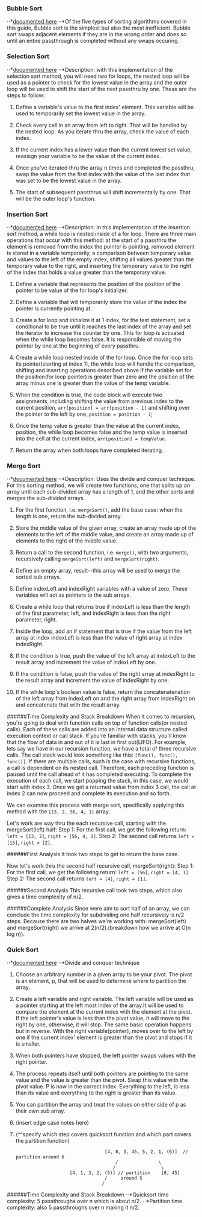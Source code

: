 ### Bubble Sort
⋅⋅*[documented here](https://guide.freecodecamp.org/algorithms/sorting-algorithms/bubble-sort/)
⋅⋅*Of the five types of sorting algorithms covered in this guide, Bubble sort is the simplest but also the most inefficient. Bubble sort swaps adjacent elements if they are in the wrong order and does so until an entire passthrough is completed without any swaps occuring.

### Selection Sort
⋅⋅*[documented here](https://guide.freecodecamp.org/algorithms/sorting-algorithms/selection-sort)
⋅⋅*Description: with this implementation of the selection sort method, you will need two for loops, the nested
loop will be used as a pointer to check for the lowest value in the array and the outer loop
will be used to shift the start of the next passthru by one.
These are the steps to follow:

1. Define a variable's value to the first index' element. This variable will be used to temporarily 
set the lowest value in the array. 

2. Check every cell in an array from left to right. That will be handled by the nested loop. As 
you iterate thru the array, check the value of each index. 

3. If the current index has a lower value than the current lowest set value, reassign your variable 
to be the value of the current index. 

4. Once you've iterated thru the array n times and completed the passthru, swap the value from 
the first index with the value of the last index that was set to be the lowest value in the array. 

5. The start of subsequent passthrus will shift incrementally by one. That will be the outer 
loop's function.

### Insertion Sort
⋅⋅*[documented here](https://guide.freecodecamp.org/algorithms/sorting-algorithms/insertion-sort)
⋅⋅*Description: In this implementation of the insertion sort method, a while loop is nested inside of a for
loop. There are three main operations that occur with this method: at the start of a passthru
the element is removed from the index the pointer is pointing, removed element is stored in a 
variable temporarily, a comparison between temporary value and values to the left of the empty 
index, shifting all values greater than the temporary value to the right, and inserting
the temporary value to the right of the index that holds a value greater than the temporary value.

1. Define a variable that represents the position of the position of the pointer to be value of 
the for loop's initializer.

2. Define a variable that will temporarily store the value of the index the pointer is currently 
pointing at.

3. Create a for loop and initialize it at 1 index, for the test statement, set a conditional to 
be true until it reaches the last index of the array and set the iterator to increase the counter
by one. This for loop is activated when the while loop becomes false. It is responsible of moving 
the pointer by one at the beginning of every passthru. 

4. Create a while loop nested inside of the for loop. Once the for loop sets its pointer(starting
at index 1), the while loop will handle the comparison, shifting and inserting operations
described above if the variable set for the position(for loop pointer) is 
greater than zero and the position of the array minus one is greater than the value of the temp 
variable.

5. When the condition is true, the code block will execute two assignments, including shifting the value from previous index to the current position, `arr[position] = arr[position - 1]` and shifting over the pointer to the left by one, `position = position - 1`;

6. Once the temp value is greater than the value at the current index, position, the while loop becomes false and the temp value is inserted into the cell at the current index, `arr[position] = tempValue`.

7. Return the array when both loops have completed iterating. 

### Merge Sort
⋅⋅*[documented here](https://guide.freecodecamp.org/algorithms/sorting-algorithms/merge-sort)
⋅⋅*Description: Uses the divide and conquer technique. For this sorting method, we will create two functions, one that splits up an array until each sub-divided array has a length of 1, and the other sorts and merges the sub-divided arrays.

1. For the first function, i.e. `mergeSort()`, add the base case: when the length is one, return the sub-divided array.

2. Store the middle value of the given array, create an array made up of the elements to the left of the middle value, and create an array made up of elements to the right of the middle value.

3. Return a call to the second function, i.e. `merge()`, with two arguments, recursively calling `mergeSort(left)` and `mergeSort(right)`. 

4. Define an empty array, result--this array will be used to merge the 
sorted sub arrays.

5. Define indexLeft and indexRight variables with a value of zero. These
variables will act as pointers to the sub arrays.

6. Create a while loop that returns true if indexLeft is less than the 
length of the first parameter, left, and indexRight is less than the right
parameter, right.

7. Inside the loop, add an if statement that is true if the value from the left array at index indexLeft is less than the value of right array at index
indexRight.

8. If the condition is true, push the value of the left array at indexLeft to the result array and increment the value of indexLeft by one.

9. If the condition is false, push the value of the right array at indexRight to the result array and increment the value of indexRight by one.

10. If the while loop's boolean value is false, return the concatenatenation of the left array from indexLeft on and the right array from indexRight on and concatenate that with the result array.

######Time Complexity and Stack Breakdown
When it comes to recursion, you're going to deal with function calls on top of function calls(or nested calls). Each of these calls are added into an internal data structure called execution context or call stack. If you're familiar with stacks, you'll know that the flow of data in and out of it is last in first out(LIFO). For example, lets say we have in our recursion function, we have a total of three recursive calls. The call stack would look something like this: `[func(), func(), func()]`. If there are multiple calls, such is the case with recursive functions, a call is dependent on its nested call. Therefore, each preceding function is paused until the call ahead of it has completed executing. To complete the execution of each call, we start popping the stack, in this case, we would start with index 3. Once we get a returned value from index 3 call, the call at index 2 can now proceed and complete its execution and so forth.

We can examine this process with merge sort, specifically applying this method with the `[13, 2, 56, 4, 1]` array. 

Let's work are way thru the each recursive call, starting with the mergeSort(left) half:
Step 1: For the first call, we get the following return: `left = [13, 2]`, `right = [56, 4, 1]`.
Step 2: The second call returns `left = [13]`, `right = [2]`.

######First Analysis
It took two steps to get to return the base case. 

Now let's work thru the second half recursive call, mergeSort(right):
Step 1: For the first call, we get the following return: `left = [56]`, `right = [4, 1]`.
Step 2: The second call returns `left = [4]`, `right = [1]`.

######Second Analysis
This recursive call took two steps, which also gives a time complexity of n/2.

######Complete Analysis
Since were aim to sort half of an array, we can conclude the time complexity for subdividing one half recursively is n/2 steps. Because there are two halves we're working with: mergeSort(left) and mergeSort(right) we arrive at 2(n/2).(breakdown how we arrive at O(n log n)).

### Quick Sort
⋅⋅*[documented here](https://guide.freecodecamp.org/algorithms/sorting-algorithms/quick-sort)
⋅⋅*Divide and conquer technique

1. Choose an arbitrary number in a given array to be your pivot. The pivot is an element, p, that will be used to determine where to partition the array.

2. Create a left variable and right variable. The left variable will be used as a pointer starting at the left most index of the array.It will be used to compare the element at the current index with the element at the pivot. If the left pointer's value is less than the pivot value, it will move to the right by one, otherwise, it will stop. The same basic operation happens but in reverse. With the right variable(pointer), moves over to the left by one if the current index' element is greater than the pivot and stops if it is smaller. 

3. When both pointers have stopped, the left pointer swaps values with the right pointer.

4. The process repeats itself until both pointers are pointing to the same value and the value is greater than the pivot. Swap this value with the pivot value. P is now in the correct index. Everything to the left, is less than its value and everything to the right is greater than its value.

5. You can partition the array and treat the values on either side of p as their own sub array.

6. (insert edge case notes here)

7. (^^specify which step covers quicksort function and which part covers the partition function)

                                        [4, 8, 3, 45, 5, 2, 1, (6)]  // partition around 6
                                            /               \
                                           /                 \
                           [4, 1, 3, 2, (5)] // partition    [8, 45] 
                                        /     around 5         
                                       /                        
                            
######Time Complexity and Stack Breakdown
⋅⋅*Quicksort time complexity: 5 passthroughs over n which is about n/2.
⋅⋅*Partition time complexity: also 5 passthroughs over n making it n/2.


